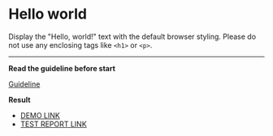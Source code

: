 # Hello world

Display the "Hello, world!" text with the default browser styling. Please do not 
use any enclosing tags like `<h1>` or `<p>`.
___

**Read the guideline before start**

[Guideline](https://mate-academy.github.io/layout_task-guideline/)

**Result**

- [DEMO LINK](https://rafler.github.io/layout_hello-world/) <br>
- [TEST REPORT LINK](https://rafler.github.io/layout_hello-world/report/html_report/)
